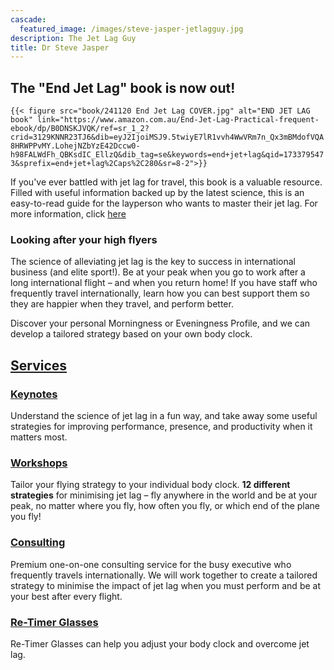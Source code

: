 ```yaml
---
cascade:
  featured_image: /images/steve-jasper-jetlagguy.jpg
description: The Jet Lag Guy
title: Dr Steve Jasper
---
```


## The "End Jet Lag" book is now out!

`{{< figure src="book/241120 End Jet Lag COVER.jpg" alt="END JET LAG book" link="https://www.amazon.com.au/End-Jet-Lag-Practical-frequent-ebook/dp/B0DNSKJVQK/ref=sr_1_2?crid=3129KNNR23TJ6&dib=eyJ2IjoiMSJ9.5twiyE7lR1vvh4WwVRm7n_Qx3mBMdofVQA8HRWPPvMY.LohejNZbYzE42Dccw0-h98FALWdFh_QBKsdIC_EllzQ&dib_tag=se&keywords=end+jet+lag&qid=1733795473&sprefix=end+jet+lag%2Caps%2C280&sr=8-2">}}`

If you've ever battled with jet lag for travel, this book is a valuable resource. Filled with useful information backed up by the latest science, this is an easy-to-read guide for the layperson who wants to master their jet lag. For more information, click [here](https://jetlagguy.com.au/book/)


### Looking after your high flyers

The science of alleviating jet lag is the key to success in international business (and elite sport!). Be at your peak when you go to work after a long international flight – and when you return home! If you have staff who frequently travel internationally, learn how you can best support them so they are happier when they travel, and perform better.

Discover your personal Morningness or Eveningness Profile, and we can develop a tailored strategy based on your own body clock.



## [Services](/consulting)

### [Keynotes](/consulting/keynotes)

Understand the science of jet lag in a fun way, and take away some useful strategies for improving performance, presence, and productivity when it matters most.

### [Workshops](/consulting/workshops)

Tailor your flying strategy to your individual body clock. **12 different strategies** for minimising jet lag – fly anywhere in the world and be at your peak, no matter where you fly, how often you fly, or which end of the plane you fly!

### [Consulting](/consulting)

Premium one-on-one consulting service for the busy executive who frequently travels internationally. We will work together to create a tailored strategy to minimise the impact of jet lag when you must perform and be at your best after every flight.

### [Re-Timer Glasses](/re-timer)

Re-Timer Glasses can help you adjust your body clock and overcome jet lag.
